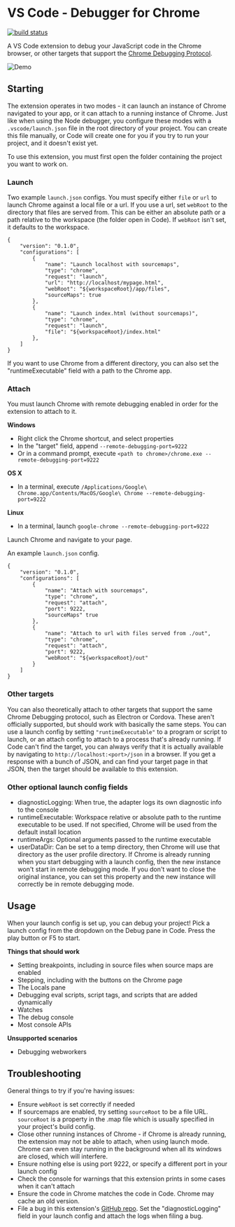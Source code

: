 # VS Code - Debugger for Chrome
[![build status](https://travis-ci.org/Microsoft/vscode-chrome-debug.svg?branch=master)](https://travis-ci.org/Microsoft/vscode-node-debug)

A VS Code extension to debug your JavaScript code in the Chrome browser, or other targets that support the [Chrome Debugging Protocol](https://chromedevtools.github.io/debugger-protocol-viewer/).

![Demo](https://cdn.rawgit.com/Microsoft/vscode-chrome-debug/master/images/demo.gif)

## Starting
The extension operates in two modes - it can launch an instance of Chrome navigated to your app, or it can attach to a running instance of Chrome. Just like when using the Node debugger, you configure these modes with a `.vscode/launch.json` file in the root directory of your project. You can create this file manually, or Code will create one for you if you try to run your project, and it doesn't exist yet.

To use this extension, you must first open the folder containing the project you want to work on.

### Launch
Two example `launch.json` configs. You must specify either `file` or `url` to launch Chrome against a local file or a url. If you use a url, set `webRoot` to the directory that files are served from. This can be either an absolute path or a path relative to the workspace (the folder open in Code). If `webRoot` isn't set, it defaults to the workspace.
```
{
    "version": "0.1.0",
    "configurations": [
        {
            "name": "Launch localhost with sourcemaps",
            "type": "chrome",
            "request": "launch",
            "url": "http://localhost/mypage.html",
            "webRoot": "${workspaceRoot}/app/files",
            "sourceMaps": true
        },
        {
            "name": "Launch index.html (without sourcemaps)",
            "type": "chrome",
            "request": "launch",
            "file": "${workspaceRoot}/index.html"
        },
    ]
}
```

If you want to use Chrome from a different directory, you can also set the "runtimeExecutable" field with a path to the Chrome app.

### Attach
You must launch Chrome with remote debugging enabled in order for the extension to attach to it.

__Windows__
* Right click the Chrome shortcut, and select properties
* In the "target" field, append `--remote-debugging-port=9222`
* Or in a command prompt, execute `<path to chrome>/chrome.exe --remote-debugging-port=9222`

__OS X__
* In a terminal, execute `/Applications/Google\ Chrome.app/Contents/MacOS/Google\ Chrome --remote-debugging-port=9222`

__Linux__
* In a terminal, launch `google-chrome --remote-debugging-port=9222`

Launch Chrome and navigate to your page.

An example `launch.json` config.
```
{
    "version": "0.1.0",
    "configurations": [
        {
            "name": "Attach with sourcemaps",
            "type": "chrome",
            "request": "attach",
            "port": 9222,
            "sourceMaps" true
        },
        {
            "name": "Attach to url with files served from ./out",
            "type": "chrome",
            "request": "attach",
            "port": 9222,
            "webRoot": "${workspaceRoot}/out"
        }
    ]
}
```

### Other targets
You can also theoretically attach to other targets that support the same Chrome Debugging protocol, such as Electron or Cordova. These aren't officially supported, but should work with basically the same steps. You can use a launch config by setting `"runtimeExecutable"` to a program or script to launch, or an attach config to attach to a process that's already running. If Code can't find the target, you can always verify that it is actually available by navigating to `http://localhost:<port>/json` in a browser. If you get a response with a bunch of JSON, and can find your target page in that JSON, then the target should be available to this extension.

### Other optional launch config fields
* diagnosticLogging: When true, the adapter logs its own diagnostic info to the console
* runtimeExecutable: Workspace relative or absolute path to the runtime executable to be used. If not specified, Chrome will be used from the default install location
* runtimeArgs: Optional arguments passed to the runtime executable
* userDataDir: Can be set to a temp directory, then Chrome will use that directory as the user profile directory. If Chrome is already running when you start debugging with a launch config, then the new instance won't start in remote debugging mode. If you don't want to close the original instance, you can set this property and the new instance will correctly be in remote debugging mode.

## Usage
When your launch config is set up, you can debug your project! Pick a launch config from the dropdown on the Debug pane in Code. Press the play button or F5 to start.

**Things that should work**
* Setting breakpoints, including in source files when source maps are enabled
* Stepping, including with the buttons on the Chrome page
* The Locals pane
* Debugging eval scripts, script tags, and scripts that are added dynamically
* Watches
* The debug console
* Most console APIs

**Unsupported scenarios**
* Debugging webworkers

## Troubleshooting
General things to try if you're having issues:
* Ensure `webRoot` is set correctly if needed
* If sourcemaps are enabled, try setting `sourceRoot` to be a file URL. `sourceRoot` is a property in the .map file which is usually specified in your project's build config.
* Close other running instances of Chrome - if Chrome is already running, the extension may not be able to attach, when using launch mode. Chrome can even stay running in the background when all its windows are closed, which will interfere.
* Ensure nothing else is using port 9222, or specify a different port in your launch config
* Check the console for warnings that this extension prints in some cases when it can't attach
* Ensure the code in Chrome matches the code in Code. Chrome may cache an old version.
* File a bug in this extension's [GitHub repo](https://github.com/Microsoft/vscode-webkit-debug). Set the "diagnosticLogging" field in your launch config and attach the logs when filing a bug.

